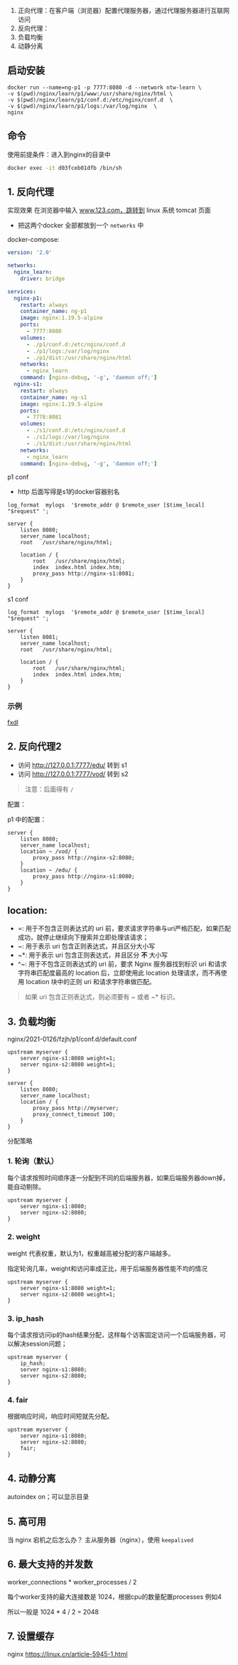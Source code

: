 1. 正向代理：在客户端（浏览器）配置代理服务器，通过代理服务器进行互联网访问
2. 反向代理：
3. 负载均衡
4. 动静分离

## 启动安装

```shell
docker run --name=ng-p1 -p 7777:8080 -d --network ntw-learn \
-v $(pwd)/nginx/learn/p1/www:/usr/share/nginx/html \
-v $(pwd)/nginx/learn/p1/conf.d:/etc/nginx/conf.d  \
-v $(pwd)/nginx/learn/p1/logs:/var/log/nginx  \
nginx
```

## 命令

使用前提条件：进入到nginx的目录中

```bash
docker exec -it d03fceb01dfb /bin/sh
```

## 1. 反向代理

实现效果 在浏览器中输入 www.123.com，跳转到 linux 系统 tomcat 页面

- 把这两个docker 全部都放到一个 `networks` 中

docker-compose:

```yaml
version: '2.0'

networks:
  nginx_learn:
    driver: bridge

services:
  nginx-p1:
    restart: always
    container_name: ng-p1
    image: nginx:1.19.5-alpine
    ports:
      - 7777:8080
    volumes:
      - ./p1/conf.d:/etc/nginx/conf.d
      - ./p1/logs:/var/log/nginx
      - ./p1/dist:/usr/share/nginx/html
    networks:
      - nginx_learn
    command: [nginx-debug, '-g', 'daemon off;']
  nginx-s1:
    restart: always
    container_name: ng-s1
    image: nginx:1.19.5-alpine
    ports:
      - 7778:8081
    volumes:
      - ./s1/conf.d:/etc/nginx/conf.d
      - ./s1/logs:/var/log/nginx
      - ./s1/dist:/usr/share/nginx/html
    networks:
      - nginx_learn
    command: [nginx-debug, '-g', 'daemon off;']

```

p1 conf

- http 后面写得是s1的docker容器别名

```
log_format  mylogs  '$remote_addr @ $remote_user [$time_local] "$request" ';

server {
	listen 8080;
	server_name localhost;
    root   /usr/share/nginx/html;

    location / {
		root   /usr/share/nginx/html;
		index  index.html index.htm;
	    proxy_pass http://nginx-s1:8081;
    }
}
```

s1 conf

```
log_format  mylogs  '$remote_addr @ $remote_user [$time_local] "$request" ';

server {
	listen 8081;
	server_name localhost;
    root   /usr/share/nginx/html;

    location / {
		root   /usr/share/nginx/html;
		index  index.html index.htm;
    }
}
```

### 示例

[fxdl](./fxdl)

## 2. 反向代理2

- 访问 http://127.0.0.1:7777/edu/ 转到 s1
- 访问 http://127.0.0.1:7777/vod/ 转到 s2

> 注意：后面得有 `/`

配置：

p1 中的配置：

```
server {
	listen 8080;
	server_name localhost;
	location ~ /vod/ {
		proxy_pass http://nginx-s2:8080;
	}
    location ~ /edu/ {
	    proxy_pass http://nginx-s1:8080;
    }
}
```

## location:

- =: 用于不包含正则表达式的 uri 前，要求请求字符串与uri严格匹配，如果匹配成功，就停止继续向下搜索并立即处理该请求；
- ~: 用于表示 uri 包含正则表达式，并且区分大小写
- ~*: 用于表示 uri 包含正则表达式，并且区分 **不** 大小写
- ^~: 用于不包含正则表达式的 uri 前，要求 Nginx 服务器找到标识 uri 和请求字符串匹配度最高的 location 后，立即使用此 location 处理请求，而不再使用 location 块中的正则 uri 和请求字符串做匹配。

> 如果 uri 包含正则表达式，则必须要有 ~ 或者 ~* 标识。

## 3. 负载均衡

nginx/2021-0126/fzjh/p1/conf.d/default.conf

```
upstream myserver {
    server nginx-s1:8080 weight=1;
	server nginx-s2:8080 weight=1;
}

server {
	listen 8080;
	server_name localhost;
	location / {
		proxy_pass http://myserver;
	    proxy_connect_timeout 100;
	}
}
```

分配策略

### 1. 轮询（默认）

每个请求按照时间顺序逐一分配到不同的后端服务器，如果后端服务器down掉，能自动剔除。

```
upstream myserver {
    server nginx-s1:8080;
	server nginx-s2:8080;
}
```

### 2. weight

weight 代表权重，默认为1，权重越高被分配的客户端越多。

指定轮询几率，weight和访问率成正比，用于后端服务器性能不均的情况

```
upstream myserver {
    server nginx-s1:8080 weight=1;
	server nginx-s2:8080 weight=1;
}
```

### 3. ip_hash

每个请求按访问ip的hash结果分配，这样每个访客固定访问一个后端服务器，可以解决session问题；

```
upstream myserver {
    ip_hash;
    server nginx-s1:8080;
	server nginx-s2:8080;
}
```

### 4. fair

根据响应时间，响应时间短就先分配。

```
upstream myserver {
    server nginx-s1:8080;
	server nginx-s2:8080;
	fair;
}
```

## 4. 动静分离

autoindex on；可以显示目录

## 5. 高可用

当 nginx 宕机之后怎么办？ 主从服务器（nginx），使用 `keepalived`

## 6. 最大支持的并发数

worker_connections * worker_processes / 2

每个worker支持的最大连接数是 1024，根据cpu的数量配置processes 例如4

所以一般是 1024 * 4 / 2 = 2048

## 7. 设置缓存

nginx https://linux.cn/article-5945-1.html
